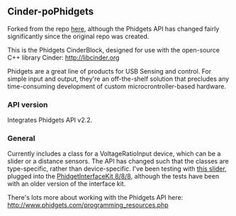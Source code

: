 ## Cinder-poPhidgets

Forked from the repo [here](https://github.com/camb416/Phidgets-CinderBlock), although the Phidgets API has changed fairly significantly since the original repo was created.

This is the Phidgets CinderBlock, designed for use with the open-source C++ library Cinder: http://libcinder.org

Phidgets are a great line of products for USB Sensing and control. For simple input and output, they're an off-the-shelf
solution that precludes any time-consuming development of custom microcrontroller-based hardware.

### API version
Integrates Phidgets API v2.2.

### General
Currently includes a class for a VoltageRatioInput device, which can be a slider or a distance sensors. The API has changed such that the classes are type-specific, rather than device-specific. I've been testing with [this slider](http://www.phidgets.com/products.php?category=4&product_id=1129_0), plugged into the [PhidgetInterfaceKit 8/8/8](https://www.phidgets.com/?tier=3&catid=2&pcid=1&prodid=1021), although the tests have been with an older version of the interface kit.

There's lots more about working with the Phidgets API here:
http://www.phidgets.com/programming_resources.php

